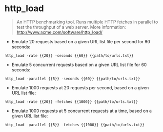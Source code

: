 # http_load

> An HTTP benchmarking tool.
> Runs multiple HTTP fetches in parallel to test the throughput of a web server.
> More information: <http://www.acme.com/software/http_load/>

- Emulate 20 requests based on a given URL list file per second for 60 seconds:

`http_load -rate {{20}} -seconds {{60}} {{path/to/urls.txt}}`

- Emulate 5 concurrent requests based on a given URL list file for 60 seconds:

`http_load -parallel {{5}} -seconds {{60}} {{path/to/urls.txt}}`

- Emulate 1000 requests at 20 requests per second, based on a given URL list file:

`http_load -rate {{20}} -fetches {{1000}} {{path/to/urls.txt}}`

- Emulate 1000 requests at 5 concurrent requests at a time, based on a given URL list file:

`http_load -parallel {{5}} -fetches {{1000}} {{path/to/urls.txt}}`
